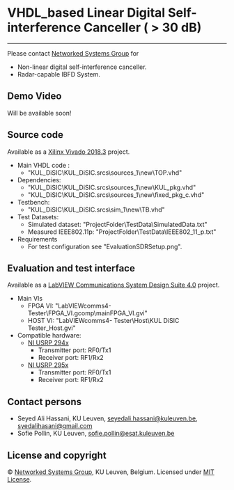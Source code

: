 # VHDL_based Linear Digital Self-interference Canceller ( > 30 dB)
---------
Please contact [Networked Systems Group](https://www.esat.kuleuven.be/telemic/research/NetworkedSystems) for
* Non-linear digital self-interference canceller.
* Radar-capable IBFD System.

## Demo Video
Will be available soon!

## Source code
Available as a [Xilinx Vivado 2018.3](https://www.xilinx.com/support/download/index.html/content/xilinx/en/downloadNav/vivado-design-tools/2018-3.html) project.
* Main VHDL code : 
    * "KUL_DiSIC\KUL_DiSIC.srcs\sources_1\new\TOP.vhd"
* Dependencies: 
    *  "KUL_DiSIC\KUL_DiSIC.srcs\sources_1\new\KUL_pkg.vhd"
    *  "KUL_DiSIC\KUL_DiSIC.srcs\sources_1\new\fixed_pkg_c.vhd"
* Testbench: 
    * "KUL_DiSIC\KUL_DiSIC.srcs\sim_1\new\TB.vhd"
* Test Datasets:
    * Simulated dataset: "ProjectFolder\TestData\SimulatedData.txt"
    * Measured IEEE802.11p: "ProjectFolder\TestData\IEEE802_11_p.txt"
* Requirements
    * For test configuration see "EvaluationSDRSetup.png".

## Evaluation and test interface
Available as a [LabVIEW Communications System Design Suite 4.0](https://www.ni.com/en-us/support/downloads/software-products/download.labview-communications-system-design-suite.html#351843) project.
* Main VIs
    * FPGA VI: "LabVIEWcomms4- Tester\FPGA_VI.gcomp\mainFPGA_VI.gvi"
    * HOST VI: "LabVIEWcomms4- Tester\Host\KUL DiSIC Tester_Host.gvi"
* Compatible hardware:
    * [NI USRP 294x](https://www.ni.com/nl-be/support/model.usrp-2942.html)
      * Transmitter port: RF0/Tx1  
      * Receiver port: RF1/Rx2
    * [NI USRP 295x](https://www.ni.com/en-us/support/model.usrp-2953.html)
        * Transmitter port: RF0/Tx1  
        * Receiver port: RF1/Rx2

## Contact persons
* Seyed Ali Hassani, KU Leuven, seyedali.hassani@kuleuven.be, syedalihasani@gmail.com
* Sofie Pollin, KU Leuven, sofie.pollin@esat.kuleuven.be
## License and copyright
© [Networked Systems Group](https://www.esat.kuleuven.be/telemic/research/NetworkedSystems), KU Leuven, Belgium.
Licensed under [MIT License](LICENSE).
